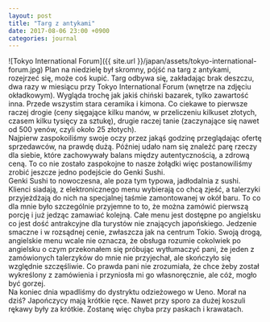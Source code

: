 ```yaml
---
layout: post
title: "Targ z antykami"
date: 2017-08-06 23:00 +0900
categories: journal
---
```


![Tokyo International Forum]({{ site.url }}/japan/assets/tokyo-international-forum.jpg)
Plan na niedzielę był skromny, pójść na targ z antykami, rozejrzeć się, może coś kupić. Targ odbywa się, zakładając brak deszczu, dwa razy w miesiącu przy Tokyo International Forum (wnętrze na zdjęciu okładkowym). Wygląda trochę jak jakiś chiński bazarek, tylko zawartość inna. Przede wszystim stara ceramika i kimona. Co ciekawe to pierwsze raczej drogie (ceny sięgające kilku manów, w przeliczeniu kilkuset złotych, czasem kilku tysięcy za sztukę), drugie raczej tanie (zaczynające się nawet od 500 yenów, czyli około 25 złotych).  
Najpierw zaspokoiliśmy swoje oczy przez jakąś godzinę przeglądając ofertę sprzedawców, na prawdę dużą. Później udało nam się znaleźć parę rzeczy dla siebie, które zachowywały balans między autentycznością, a zdrową ceną. To co nie zostało zaspokojne to nasze żołądki więc postanowiliśmy zrobić jeszcze jedno podejście do Genki Sushi.  
Genki Sushi to nowoczesna, ale poza tym typowa, jadłodalnia z sushi. Klienci siadają, z elektronicznego menu wybierają co chcą zjeść, a talerzyki przyjeżdżają do nich na specjalnej taśmie zamontowanej w okół baru. To co dla mnie było szczególnie przyjemne to to, że można zamówić pierwszą porcję i już jedząc zamawiać kolejną. Całe menu jest dostępne po angielsku co jest dość antrakcyjne dla turystów nie znających japońskiego. Jedzenie smaczne i w rozsądnej cenie, zwłaszcza jak na centrum Tokio. Swoją drogą, angielskie menu wcale nie oznacza, że obsługa rozumie cokolwiek po angielsku o czym przekonałem się próbując wytłumaczyć pani, że jeden z zamówionych talerzyków do mnie nie przyjechał, ale skończyło się względnie szczęśliwie. Co prawda pani nie zrozumiała, że chce żeby został wykreślony z zamówienia i przyniosła mi go własnoręcznie, ale cóż, mogło być gorzej.  
Na koniec dnia wpadliśmy do dystryktu odzieżowego w Ueno. Morał na dziś? Japończycy mają krótkie ręce. Nawet przy sporo za dużej koszuli rękawy były za krótkie. Zostanę więc chyba przy paskach i krawatach.
